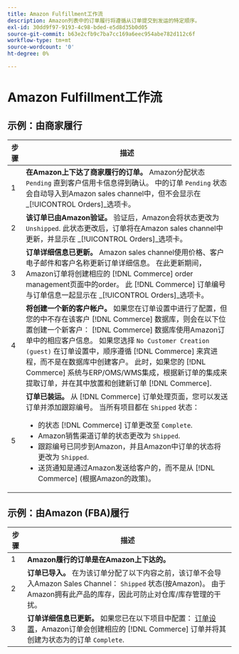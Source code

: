 ```yaml
---
title: Amazon Fulfillment工作流
description: Amazon列表中的订单履行将遵循从订单提交到发运的特定顺序。
exl-id: 30dd9f97-9193-4c98-bded-e5d8d35b0d05
source-git-commit: b63e2cfb9c7ba7cc169a6eec954abe782d112c6f
workflow-type: tm+mt
source-wordcount: '0'
ht-degree: 0%

---
```


# Amazon Fulfillment工作流

## 示例：由商家履行

| 步骤 | 描述 |
|----|----|
| 1 | **在Amazon上下达了商家履行的订单。** Amazon分配状态 `Pending` 直到客户信用卡信息得到确认。 中的订单 `Pending` 状态会自动导入到Amazon sales channel中，但不会显示在 _[!UICONTROL Orders]_选项卡。 |
| 2 | **该订单已由Amazon验证。** 验证后，Amazon会将状态更改为 `Unshipped`. 此状态更改后，订单将在Amazon sales channel中更新，并显示在 _[!UICONTROL Orders]_选项卡。 |
| 3 | **订单详细信息已更新。** Amazon sales channel使用价格、客户电子邮件和客户名称更新订单详细信息。 在此更新期间，Amazon订单将创建相应的 [!DNL Commerce] order management页面中的order。 此 [!DNL Commerce] 订单编号与订单信息一起显示在 _[!UICONTROL Orders]_选项卡。 |
| 4 | **将创建一个新的客户帐户。** 如果您在订单设置中进行了配置，但您的中不存在该客户 [!DNL Commerce] 数据库，则会在以下位置创建一个新客户： [!DNL Commerce] 数据库使用Amazon订单中的相应客户信息。 如果您选择 `No Customer Creation (guest)` 在订单设置中，顺序遵循 [!DNL Commerce] 来宾进程，而不是在数据库中创建客户。 此时，如果您的 [!DNL Commerce] 系统与ERP/OMS/WMS集成，根据新订单的集成来提取订单，并在其中放置和创建新订单 [!DNL Commerce]. |
| 5 | **订单已装运。** 从 [!DNL Commerce] 订单处理页面，您可以发送订单并添加跟踪编号。 当所有项目都在 `Shipped` 状态：<ul><li>的状态 [!DNL Commerce] 订单更改至 `Complete`.</li><li>Amazon销售渠道订单的状态更改为 `Shipped`.</li><li>跟踪编号已同步到Amazon，并且Amazon中订单的状态将更改为 `Shipped`.</li><li>送货通知是通过Amazon发送给客户的，而不是从 [!DNL Commerce] (根据Amazon的政策)。 |

## 示例：由Amazon (FBA)履行

| 步骤 | 描述 |
|---|---|
| 1 | **Amazon履行的订单是在Amazon上下达的。** |
| 2 | **订单已导入。** 在为该订单分配了以下内容之前，该订单不会导入Amazon Sales Channel： `Shipped` 状态(按Amazon)。 由于Amazon拥有此产品的库存，因此可防止对仓库/库存管理的干扰。 |
| 3 | **订单详细信息已更新。** 如果您已在以下项目中配置： [订单设置](./order-settings.md)，Amazon订单会创建相应的 [!DNL Commerce] 订单并将其创建为状态为的订单 `Complete`. |
